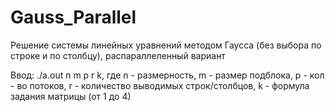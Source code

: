 # Gauss_Parallel


Решение системы линейных уравнений методом Гаусса (без выбора по строке и по столбцу), распараллеленный вариант

Ввод: ./a.out n m p r k, где n - размерность, m - размер подблока, p - кол - во потоков, r - количество выводимых строк/столбцов, k - формула задания матрицы (от 1 до 4)

